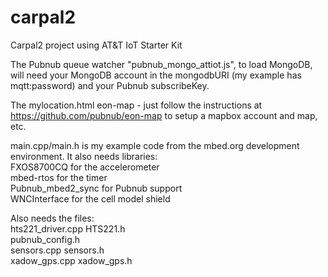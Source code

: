 # carpal2
Carpal2 project using AT&amp;T IoT Starter Kit

The Pubnub queue watcher "pubnub_mongo_attiot.js", to load MongoDB, will need your MongoDB account in the mongodbURI (my example has mqtt:password) and your Pubnub subscribeKey. 

The mylocation.html eon-map - just follow the instructions at https://github.com/pubnub/eon-map to setup a mapbox account and map, etc. 

main.cpp/main.h is my example code from the mbed.org development environment. It also needs libraries:  <br/>
FXOS8700CQ   for the accelerometer<br/>
mbed-rtos   for the timer<br/>
Pubnub_mbed2_sync    for Pubnub support<br/>
WNCInterface      for the cell model shield<br/>

Also needs the files:  <br/>
hts221_driver.cpp HTS221.h<br/>
pubnub_config.h<br/>
sensors.cpp sensors.h<br/>
xadow_gps.cpp  xadow_gps.h<br/>
